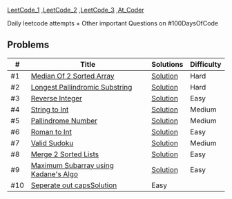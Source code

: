  [LeetCode_1](https://leetcode.com/problemset/top-100-liked-questions/) ,[LeetCode_2](https://leetcode.com/explore/featured/card/top-interview-questions-easy/) ,[LeetCode_3](https://leetcode.com/problemset/top-interview-questions/) ,[At_Coder](https://atcoder.jp/) <br/>

Daily leetcode attempts + Other important Questions on #100DaysOfCode

## Problems

|  #  |      Title     |   Solutions    | Difficulty        
|-----|----------------|---------------|-------------
|#1|[Median Of 2 Sorted Array](https://leetcode.com/problems/median-of-two-sorted-arrays/)|[Solution](../master/solutions/1.cpp) |Hard
|#2|[Longest Pallindromic Substring](https://www.geeksforgeeks.org/longest-palindrome-substring-set-1/)|[Solution](../master/solutions/2.cpp) |Hard
|#3|[Reverse Integer](https://leetcode.com/problems/reverse-integer/)|[Solution](../master/solutions/3.cpp) |Easy
|#4|[String to Int](https://leetcode.com/problems/string-to-integer-atoi)|[Solution](../master/solutions/4.cpp) |Medium
|#5|[Pallindrome Number](https://leetcode.com/problems/palindrome-number/)|[Solution](../master/solutions/5.cpp) |Medium
|#6|[Roman to Int](https://leetcode.com/problems/roman-to-integer)|[Solution](../master/solutions/6.cpp) |Easy
|#7|[Valid Sudoku](https://leetcode.com/problems/valid-sudoku/)|[Solution](../master/solutions/7.cpp) |Medium
|#8|[Merge 2 Sorted Lists](https://leetcode.com/problems/merge-two-sorted-lists/)|[Solution](../master/solutions/8.cpp) |Easy
|#9|[Maximum Subarray using Kadane's Algo](https://leetcode.com/problems/maximum-subarray/)|[Solution](../master/solutions/9.cpp)| Easy
|#10|[Seperate out caps](https://www.geeksforgeeks.org/isupper-islower-application-c/)[Solution](../master/solutions/10.cpp)|Easy


